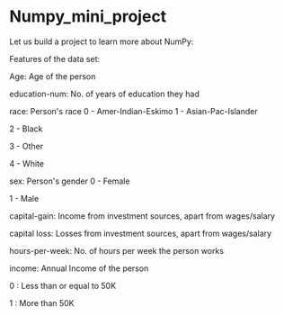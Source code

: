# Numpy_mini_project

Let us build a project to learn more about NumPy:

Features of the data set:

Age: Age of the person

education-num: No. of years of education they had

race: Person's race 0 - Amer-Indian-Eskimo
1 - Asian-Pac-Islander

2 - Black

3 - Other

4 - White

sex: Person's gender 0 - Female

1 - Male

capital-gain: Income from investment sources, apart from wages/salary

capital loss: Losses from investment sources, apart from wages/salary

hours-per-week: No. of hours per week the person works

income: Annual Income of the person

0 : Less than or equal to 50K

1 : More than 50K
